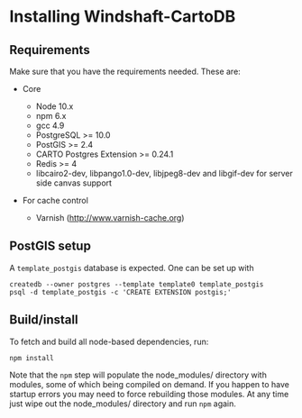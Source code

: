 # Installing Windshaft-CartoDB #

## Requirements ##
Make sure that you have the requirements needed. These are:

- Core
  - Node 10.x
  - npm 6.x
  - gcc 4.9
  - PostgreSQL >= 10.0
  - PostGIS >= 2.4
  - CARTO Postgres Extension >= 0.24.1
  - Redis >= 4
  - libcairo2-dev, libpango1.0-dev, libjpeg8-dev and libgif-dev for server side canvas support

- For cache control
  - Varnish (http://www.varnish-cache.org)

## PostGIS setup

A `template_postgis` database is expected. One can be set up with

```shell
createdb --owner postgres --template template0 template_postgis
psql -d template_postgis -c 'CREATE EXTENSION postgis;'
```

## Build/install

To fetch and build all node-based dependencies, run:

```shell
npm install
```

Note that the  ```npm``` step will populate the node_modules/
directory with modules, some of which being compiled on demand. If you
happen to have startup errors you may need to force rebuilding those
modules. At any time just wipe out the node_modules/ directory and run
```npm``` again.
